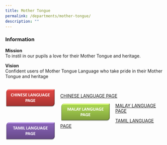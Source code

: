 ```yaml
---
title: Mother Tongue
permalink: /departments/mother-tongue/
description: ""
---
```

### **Information**
**Mission**
<br>To instil in our pupils a love for their Mother Tongue and heritage.

**Vision**
<br>Confident users of Mother Tongue Language who take pride in their Mother Tongue and heritage

<br><img src="/images/CL%20TAB.png" style="width:160px;height:60px;margin-right:15px;" align="left">

[CHINESE LANGUAGE PAGE](https://staging.dibz2r776ygiu.amplifyapp.com/list-of-mother-tongue-links/Chinese-Language/)

<img src="/images/ML%20TAB.png" style="width:160px;height:60px;margin-right:15px;" align="left">

[MALAY LANGUAGE PAGE](https://staging.dibz2r776ygiu.amplifyapp.com/list-of-mother-tongue-links/Malay-Language/)

<img src="/images/TL%20TAB.png" style="width:160px;height:60px;margin-right:15px;" align="left">

[TAMIL LANGUAGE PAGE](https://staging.dibz2r776ygiu.amplifyapp.com/list-of-mother-tongue-links/tamil-language-and-programmes/)